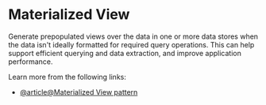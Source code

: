 # Materialized View

Generate prepopulated views over the data in one or more data stores when the data isn't ideally formatted for required query operations. This can help support efficient querying and data extraction, and improve application performance.

Learn more from the following links:

- [@article@Materialized View pattern](https://learn.microsoft.com/en-us/azure/architecture/patterns/materialized-view)
